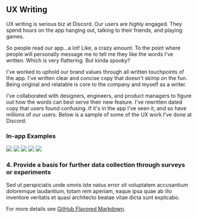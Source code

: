 ## UX Writing

UX writing is serious biz at Discord. Our users are *highly* engaged. They spend hours on the app hanging out, talking to their friends, and playing games. 

So people read our app...a lot! Like, a crazy amount. To the point where people will personally message me to tell me they like the words I've written. Which is very flattering. But kinda spooky?

I've worked to uphold our brand values through all written touchpoints of the app. I've written clear and concise copy that doesn't skimp on the fun. Being original and relatable is core to the company and myself as a writer.

I've collaborated with designers, engineers, and product managers to figure out how the words can best serve their new feature. I've rewritten dated copy that users found confusing. If it's in the app I've seen it, and so have millions of our users. Below is a sample of some of the UX work I've done at Discord.

### In-app Examples

<img src="example 1_mobile.png"/>
<img src="example1.png"/>
<img src="Annotation 2020-03-24 201913.png"/>
<img src="Annotation 2020-03-10 183016.png"/>
<img src="<img src="Annotation 2020-03-10 183016.png"/>

### 4. Provide a basis for further data collection through surveys or experiments

Sed ut perspiciatis unde omnis iste natus error sit voluptatem accusantium doloremque laudantium, totam rem aperiam, eaque ipsa quae ab illo inventore veritatis et quasi architecto beatae vitae dicta sunt explicabo. 

For more details see [GitHub Flavored Markdown](https://guides.github.com/features/mastering-markdown/).
